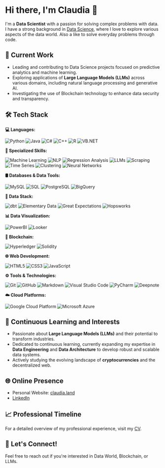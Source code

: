 # Hi there, I'm Claudia 👋

I'm a **Data Scientist** with a passion for solving complex problems with data.  I have a strong background in [Data Science](https://claudia.land/), where I love to explore various aspects of the data world. Also a like to solve everyday problems through code. 


## 🔭 Current Work
- Leading and contributing to Data Science projects focused on predictive analytics and machine learning.
- Exploring applications of **Large Language Models (LLMs)** across various domains, including natural language processing and generative AI.
- Investigating the use of Blockchain technology to enhance data security and transparency.

## 🛠 Tech Stack

**💻 Languages:**

![Python](https://img.shields.io/badge/Python-3776AB?style=for-the-badge&logo=python&logoColor=white)
![Java](https://img.shields.io/badge/Java-007396?style=for-the-badge&logo=java&logoColor=white)
![C#](https://img.shields.io/badge/C%23-239120?style=for-the-badge&logo=c-sharp&logoColor=white)
![C++](https://img.shields.io/badge/C++-00599C?style=for-the-badge&logo=cplusplus&logoColor=white)
![R](https://img.shields.io/badge/R-276DC3?style=for-the-badge&logo=r&logoColor=white)
![VB.NET](https://img.shields.io/badge/VB.NET-512BD4?style=for-the-badge&logo=.net&logoColor=white)

**🔧 Specialized Skills:**

![Machine Learning](https://img.shields.io/badge/Machine%20Learning-FF6F00?style=for-the-badge&logo=machine-learning&logoColor=white)
![NLP](https://img.shields.io/badge/NLP-00897B?style=for-the-badge&logo=nlp&logoColor=white)
![Regression Analysis](https://img.shields.io/badge/Regression%20Analysis-29B6F6?style=for-the-badge&logo=regression-analysis&logoColor=white)
![LLMs](https://img.shields.io/badge/LLMs-0D47A1?style=for-the-badge&logo=large-language-model&logoColor=white)
![Scraping](https://img.shields.io/badge/Scraping-2196F3?style=for-the-badge&logo=web-scraping&logoColor=white)
![Time Series](https://img.shields.io/badge/Time%20Series-FF6347?style=for-the-badge&logo=time-series&logoColor=white)
![Clustering](https://img.shields.io/badge/Clustering-FFD700?style=for-the-badge&logo=clustering&logoColor=white)
![Neural Networks](https://img.shields.io/badge/Neural%20Networks-800080?style=for-the-badge&logo=neural-networks&logoColor=white)

**🛢 Databases & Data Tools:**

![MySQL](https://img.shields.io/badge/MySQL-4479A1?style=for-the-badge&logo=mysql&logoColor=white)
![SQL](https://img.shields.io/badge/SQL-CC2927?style=for-the-badge&logo=microsoft-sql-server&logoColor=white)
![PostgreSQL](https://img.shields.io/badge/PostgreSQL-336791?style=for-the-badge&logo=postgresql&logoColor=white)
![BigQuery](https://img.shields.io/badge/BigQuery-4285F4?style=for-the-badge&logo=google-cloud&logoColor=white)

**🔗 Data Stack:**

![dbt](https://img.shields.io/badge/dbt-FF694B?style=for-the-badge&logo=dbt&logoColor=white)
![Elementary Data](https://img.shields.io/badge/Elementary%20Data-2F3134?style=for-the-badge&logo=data&logoColor=white)
![Great Expectations](https://img.shields.io/badge/Great%20Expectations-000000?style=for-the-badge&logoColor=white)
![Hopsworks](https://img.shields.io/badge/Hopsworks-FF5733?style=for-the-badge&logoColor=white)

**📊 Data Visualization:**

![PowerBI](https://img.shields.io/badge/PowerBI-F2C811?style=for-the-badge&logo=power-bi&logoColor=black)
![Looker](https://img.shields.io/badge/Looker-4285F4?style=for-the-badge&logo=looker&logoColor=white)


**🔗 Blockchain:**

![Hyperledger](https://img.shields.io/badge/Hyperledger-2F3134?style=for-the-badge&logo=hyperledger&logoColor=white)
![Solidity](https://img.shields.io/badge/Solidity-363636?style=for-the-badge&logo=solidity&logoColor=white)

**🌐 Web Development:**

![HTML5](https://img.shields.io/badge/HTML5-E34F26?style=for-the-badge&logo=html5&logoColor=white)
![CSS3](https://img.shields.io/badge/CSS3-1572B6?style=for-the-badge&logo=css3&logoColor=white)
![JavaScript](https://img.shields.io/badge/JavaScript-F7DF1E?style=for-the-badge&logo=javascript&logoColor=black)

**⚙️ Tools & Technologies:**

![Git](https://img.shields.io/badge/Git-F05032?style=for-the-badge&logo=git&logoColor=white)
![GitHub](https://img.shields.io/badge/GitHub-181717?style=for-the-badge&logo=github&logoColor=white)
![Markdown](https://img.shields.io/badge/Markdown-000000?style=for-the-badge&logo=markdown&logoColor=white)
![Visual Studio Code](https://img.shields.io/badge/Visual%20Studio%20Code-0078D4?style=for-the-badge&logo=visual%20studio%20code&logoColor=white)
![PyCharm](https://img.shields.io/badge/PyCharm-000000?style=for-the-badge&logo=pycharm&logoColor=white)
![Deepnote](https://img.shields.io/badge/Deepnote-3793E2?style=for-the-badge&logo=deepnote&logoColor=white)

**☁️ Cloud Platforms:**

![Google Cloud Platform](https://img.shields.io/badge/GCP-4285F4?style=for-the-badge&logo=google-cloud&logoColor=white)
![Microsoft Azure](https://img.shields.io/badge/Azure-0078D4?style=for-the-badge&logo=microsoft-azure&logoColor=white)


## 🌱 Continuous Learning and Interests
- Passionate about **Large Language Models (LLMs)** and their potential to transform industries.
- Dedicated to continuous learning, currently expanding my expertise in **Data Engineering** and **Data Architecture** to develop robust and scalable data systems.
- Actively studying the evolving landscape of **cryptocurrencies** and the decentralized web.

## 🌐 Online Presence
- Personal Website: [claudia.land](https://claudia.land/)
- [LinkedIn](https://www.linkedin.com/in/claudia4jh/)

## 📈 Professional Timeline
For a detailed overview of my professional experience, visit my [CV](https://claudia.land/).

## 💬 Let's Connect!
Feel free to reach out if you're interested in Data World, Blockchain, or LLMs.
